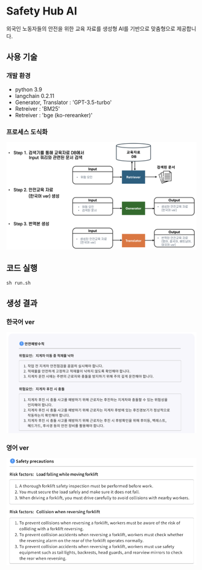 # Safety Hub AI
외국인 노동자들의 안전을 위한 교육 자료를 생성형 AI를 기반으로 맞춤형으로 제공합니다.

## 사용 기술
### 개발 환경
- python 3.9
- langchain 0.2.11
- Generator, Translator : 'GPT-3.5-turbo'
- Retreiver : 'BM25'
- Retreiver : 'bge (ko-rereanker)'
  
### 프로세스 도식화
![프로세스 도식화](./image/process.png)

## 코드 실행

    sh run.sh

## 생성 결과
### 한국어 ver
![한국어 생성 결과](./image/result_korean.png)
### 영어 ver
![영어 생성 결과](./image/result_english.png)
